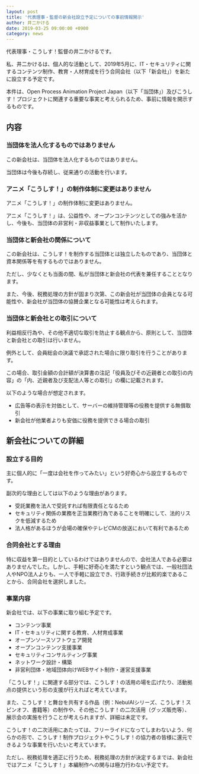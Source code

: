 ```yaml
---
layout: post
title: '代表理事・監督の新会社設立予定についての事前情報開示'
author: 井二かける
date: 2019-03-25 09:00:00 +0900
category: news
---
```


代表理事・こうしす！監督の井二かけるです。

私、井二かけるは、個人的な活動として、2019年5月に、IT・セキュリティに関するコンテンツ制作、教育・人材育成を行う合同会社（以下「新会社」）を新たに設立する予定です。

本件は、Open Process Animation Project Japan（以下「当団体」）及びこうしす！プロジェクトに関連する重要な事実と考えられるため、事前に情報を開示するものです。



## 内容

### 当団体を法人化するものではありません

この新会社は、当団体を法人化するものではありません。

当団体は今後も存続し、従来通りの活動を行います。



### アニメ「こうしす！」の制作体制に変更はありません

アニメ「こうしす！」の制作体制に変更はありません。

アニメ「こうしす！」は、公益性や、オープンコンテンツとしての強みを活かし、今後も、当団体の非営利・非収益事業として制作いたします。



### 当団体と新会社の関係について

この新会社は、こうしす！を制作する当団体とは独立したものであり、当団体と資本関係等を有するものではありません。

ただし、少なくとも当面の間、私が当団体と新会社の代表を兼任することとなります。

また、今後、税務処理の方針が固まり次第、この新会社が当団体の会員となる可能性や、新会社が当団体の協賛企業となる可能性は考えられます。



### 当団体と新会社との取引について

利益相反行為や、その他不適切な取引を防止する観点から、原則として、当団体と新会社との取引は行いません。

例外として、会員総会の決議で承認された場合に限り取引を行うことがあります。

この場合、取引金額の合計額が決算書の注記「役員及びその近親者との取引の内容」の「内、近親者及び支配法人等との取引」の欄に記載されます。

以下のような場合が想定されます。

* 広告等の表示を対価として、サーバーの維持管理等の役務を提供する無償取引
* 新会社が他業者よりも安価に役務を提供できる場合の取引


## 新会社についての詳細
### 設立する目的

主に個人的に「一度は会社を作ってみたい」という好奇心から設立するものです。

副次的な理由としては以下のような理由があります。

* 受託業務を法人で受託すれば有限責任となるため
* セキュリティ関係の業務を正当業務行為であることを明確にして、法的リスクを低減するため
* 法人格があるほうが会場の確保やテレビCMの放送において有利であるため


### 合同会社とする理由

特に収益を第一目的としているわけではありませんので、会社法人である必要はありませんでした。しかし、手軽に好奇心を満たすという観点では、一般社団法人やNPO法人よりも、一人で手軽に設立でき、行政手続きが比較的楽であることから、合同会社を選択しました。



### 事業内容

新会社では、以下の事業に取り組む予定です。

* コンテンツ事業
* IT・セキュリティに関する教育、人材育成事業
* オープンソースソフトウェア開発
* オープンコンテンツ支援事業
* セキュリティコンサルティング事業
* ネットワーク設計・構築
* 非営利団体・地域団体向けWEBサイト制作・運営支援事業


「こうしす！」に関連する部分では、こうしす！の活用の場を広げたり、活動拠点の提供という形の支援が行えればと考えています。

また、こうしす！と舞台を共有する作品（例：NebulAIシリーズ、こうしす！スピンオフ、書籍等）の制作や、その他こうしす！の二次活用（グッズ販売等）、展示会の実施を行うことが考えられますが、詳細は未定です。

こうしす！の二次活用にあたっては、フリーライドになってしまわないよう、何らかの形で、こうしす！制作プロジェクトやこうしす！の協力者の皆様に還元できるような事業を行いたいと考えています。

ただし、税務処理を適正に行うため、税務処理の方針が決定するまでは、新会社ではアニメ「こうしす！」本編制作への関与は極力行わない予定です。
